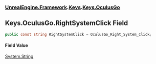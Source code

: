 ### [UnrealEngine.Framework](./UnrealEngine-Framework.md 'UnrealEngine.Framework').[Keys](./Keys.md 'UnrealEngine.Framework.Keys').[Keys.OculusGo](./Keys-OculusGo.md 'UnrealEngine.Framework.Keys.OculusGo')
## Keys.OculusGo.RightSystemClick Field
  
```csharp
public const string RightSystemClick = OculusGo_Right_System_Click;
```
#### Field Value
[System.String](https://docs.microsoft.com/en-us/dotnet/api/System.String 'System.String')  
